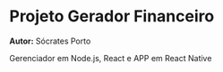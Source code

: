 # Projeto Gerador Financeiro

**Autor:** Sócrates Porto

Gerenciador em Node.js, React e APP em React Native